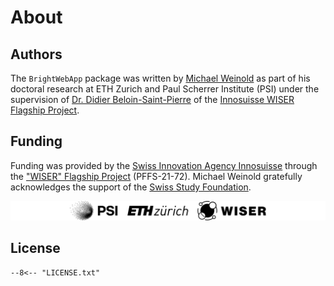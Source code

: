 # About

## Authors

The `BrightWebApp` package was written by [Michael Weinold](https://www.linkedin.com/in/michaelweinold/) as part of his doctoral research at ETH Zurich and Paul Scherrer Institute (PSI) under the supervision of [Dr. Didier Beloin-Saint-Pierre](https://www.linkedin.com/in/didier-beloin-saint-pierre-20483813) of the [Innosuisse WISER Flagship Project](https://wiser-climate.com).

## Funding

Funding was provided by the [Swiss Innovation Agency Innosuisse](https://innosuisse.admin.ch) through the ["WISER" Flagship Project](https://wiser-climate.com) (PFFS-21-72). Michael Weinold gratefully acknowledges the support of the [Swiss Study Foundation](https://www.studyfoundation.ch).

![PSI ETHZ WISER Logo](_logos/logo_black_PSI_ETHZ_WISER.svg)

## License

```plaintext
--8<-- "LICENSE.txt"
```
